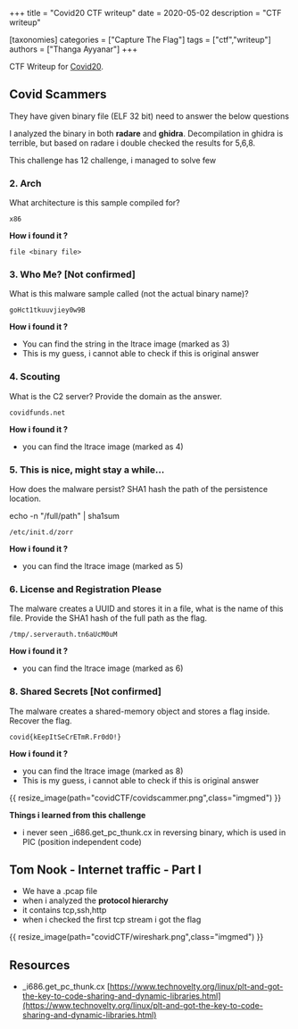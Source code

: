 +++
title = "Covid20 CTF writeup"
date = 2020-05-02
description = "CTF writeup"

[taxonomies]
categories = ["Capture The Flag"]
tags = ["ctf","writeup"]
authors = ["Thanga Ayyanar"]
+++

CTF Writeup for [Covid20](https://covid19.threatsims.com). 

## Covid Scammers

They have given binary file (ELF 32 bit) need to answer the below questions

I analyzed the binary in both **radare** and **ghidra**. Decompilation in ghidra is terrible, but based on radare i double checked the results for 5,6,8.

This challenge has 12 challenge, i managed to solve few

<!-- more -->

### 2. Arch

What architecture is this sample compiled for?
```
x86
```

**How i found it ?**
```
file <binary file>
```
### 3. Who Me? [Not confirmed]

What is this malware sample called (not the actual binary name)?
```
goHct1tkuuvjiey0w9B
```

**How i found it ?**
* You can find the string in the ltrace image (marked as 3)
* This is my guess, i cannot able to check if this is original answer

### 4. Scouting

What is the C2 server? Provide the domain as the answer.
```
covidfunds.net
```

**How i found it ?**
* you can find the ltrace image (marked as 4)

### 5. This is nice, might stay a while...

How does the malware persist? SHA1 hash the path of the persistence location.

echo -n "/full/path" | sha1sum

```
/etc/init.d/zorr
```

**How i found it ?**
* you can find the ltrace image (marked as 5)

### 6. License and Registration Please

The malware creates a UUID and stores it in a file, what is the name of this file. 
Provide the SHA1 hash of the full path as the flag.

```
/tmp/.serverauth.tn6aUcM0uM
```

**How i found it ?**
* you can find the ltrace image (marked as 6)

### 8. Shared Secrets [Not confirmed]

The malware creates a shared-memory object and stores a flag inside. Recover the flag.
```
covid{kEepItSeCrETmR.Fr0dO!}
```

**How i found it ?**
* you can find the ltrace image (marked as 8)
* This is my guess, i cannot able to check if this is original answer

{{ resize_image(path="covidCTF/covidscammer.png",class="imgmed") }}

**Things i learned from this challenge**
- i never seen _i686.get_pc_thunk.cx in reversing binary, which is used in PIC (position independent code)

## Tom Nook - Internet traffic - Part I

- We have a .pcap file 
- when i analyzed the **protocol hierarchy**
- it contains tcp,ssh,http
- when i checked the first tcp stream i got the flag

{{ resize_image(path="covidCTF/wireshark.png",class="imgmed") }}

## Resources

- _i686.get_pc_thunk.cx [https://www.technovelty.org/linux/plt-and-got-the-key-to-code-sharing-and-dynamic-libraries.html](https://www.technovelty.org/linux/plt-and-got-the-key-to-code-sharing-and-dynamic-libraries.html)
